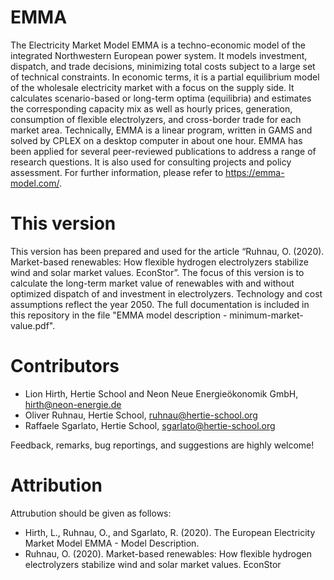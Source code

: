 # EMMA
The Electricity Market Model EMMA is a techno-economic model of the integrated Northwestern European power system. It models investment, dispatch, and trade decisions, minimizing total costs subject to a large set of technical constraints. In economic terms, it is a partial equilibrium model of the wholesale electricity market with a focus on the supply side. It calculates scenario-based or long-term optima (equilibria) and estimates the corresponding capacity mix as well as hourly prices, generation, consumption of flexible electrolyzers, and cross-border trade for each market area. Technically, EMMA is a linear program, written in GAMS and solved by CPLEX on a desktop computer in about one hour. EMMA has been applied for several peer-reviewed publications to address a range of research questions. It is also used for consulting projects and policy assessment. For further information, please refer to https://emma-model.com/.

# This version
This version has been prepared and used for the article “Ruhnau, O. (2020). Market-based renewables: How flexible hydrogen electrolyzers stabilize wind and solar market values. EconStor”. The focus of this version is to calculate the long-term market value of renewables with and without optimized dispatch of and investment in electrolyzers. Technology and cost assumptions reflect the year 2050. The full documentation is included in this repository in the file "EMMA model description - minimum-market-value.pdf".

# Contributors
* Lion Hirth, Hertie School and Neon Neue Energieökonomik GmbH, hirth@neon-energie.de
* Oliver Ruhnau, Hertie School, ruhnau@hertie-school.org
* Raffaele Sgarlato, Hertie School, sgarlato@hertie-school.org

Feedback, remarks, bug reportings, and suggestions are highly welcome!

# Attribution
Attrubution should be given as follows:
* Hirth, L., Ruhnau, O., and Sgarlato, R. (2020). The European Electricity Market Model EMMA - Model Description.
* Ruhnau, O. (2020). Market-based renewables: How flexible hydrogen electrolyzers stabilize wind and solar market values. EconStor
